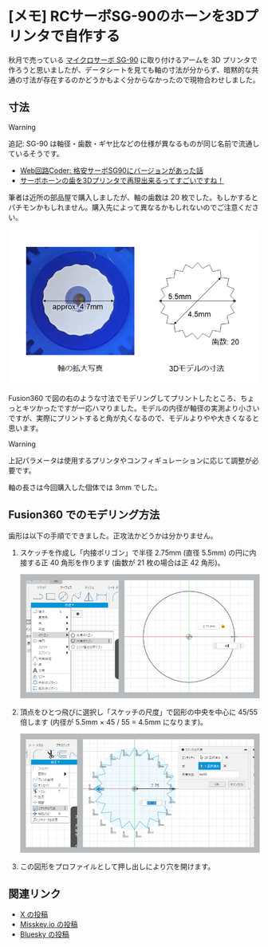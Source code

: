 # [メモ] RCサーボSG-90のホーンを3Dプリンタで自作する

秋月で売っている [マイクロサーボ SG-90](https://akizukidenshi.com/catalog/g/g108761/) に取り付けるアームを 3D プリンタで作ろうと思いましたが、データシートを見ても軸の寸法が分からず、暗黙的な共通の寸法が存在するのかどうかもよく分からなかったので現物合わせしました。

## 寸法

> [!WARNING]
> 追記: SG-90 は軸径・歯数・ギヤ比などの仕様が異なるものが同じ名前で流通しているそうです。
> 
> - [Web回路Coder: 格安サーボSG90にバージョンがあった話](https://aoica.blogspot.com/2017/03/sg90.html)
> - [サーボホーンの歯を3Dプリンタで再現出来るってすごいですね！](https://burariweb.info/gadget/3d-printer/sg90-servo-horn-modeling.html)
> 
> 筆者は近所の部品屋で購入しましたが、軸の歯数は 20 枚でした。もしかするとパチモンかもしれません。購入先によって異なるかもしれないのでご注意ください。

![](./dimension.png)

Fusion360 で図の右のような寸法でモデリングしてプリントしたところ、ちょっとキツかったですが一応ハマりました。モデルの内径が軸径の実測より小さいですが、実際にプリントすると角が丸くなるので、モデルよりやや大きくなると思います。

> [!WARNING]
> 上記パラメータは使用するプリンタやコンフィギュレーションに応じて調整が必要です。

軸の長さは今回購入した個体では 3mm でした。

## Fusion360 でのモデリング方法

歯形は以下の手順でできました。正攻法かどうかは分かりません。

1. スケッチを作成し「内接ポリゴン」で半径 2.75mm (直径 5.5mm) の円に内接する正 40 角形を作ります (歯数が 21 枚の場合は正 42 角形)。

    ![](./ss00_make_polygon.png)

2. 頂点をひとつ飛びに選択し「スケッチの尺度」で図形の中央を中心に 45/55 倍します (内径が 5.5mm × 45 / 55 = 4.5mm になります)。

    ![](./ss10_scaling.png)

3. この図形をプロファイルとして押し出しにより穴を開けます。

## 関連リンク

- [X の投稿](https://x.com/shapoco/status/1865586153002590515)
- [Misskey.io の投稿](https://misskey.io/notes/a1ik7qeki43501nd)
- [Bluesky の投稿](https://bsky.app/profile/shapoco.net/post/3lcr6owk37s2y)
